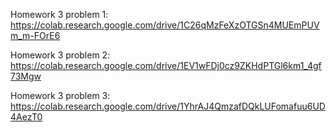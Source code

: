 Homework 3 problem 1: https://colab.research.google.com/drive/1C26qMzFeXzOTGSn4MUEmPUVm_m-FOrE6

Homework 3 problem 2: https://colab.research.google.com/drive/1EV1wFDj0cz9ZKHdPTGl6km1_4gf73Mgw

Homework 3 problem 3: https://colab.research.google.com/drive/1YhrAJ4QmzafDQkLUFomafuu6UD4AezT0

